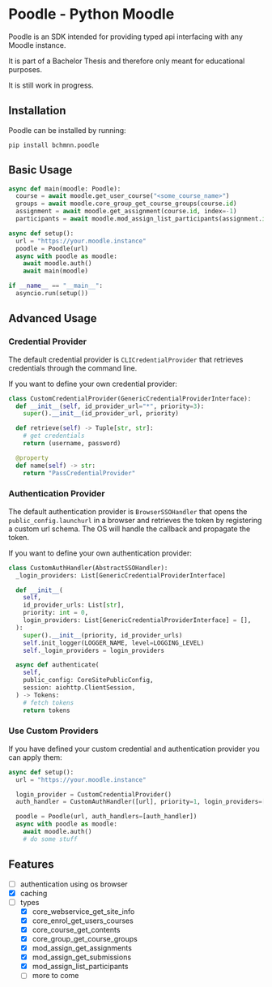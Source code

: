 # Poodle - Python Moodle

Poodle is an SDK intended for providing typed api interfacing with any Moodle instance.

It is part of a Bachelor Thesis and therefore only meant for educational purposes.

It is still work in progress.

## Installation

Poodle can be installed by running:
```shell
pip install bchmnn.poodle
```

## Basic Usage

```python
async def main(moodle: Poodle):
  course = await moodle.get_user_course("<some_course_name>")
  groups = await moodle.core_group_get_course_groups(course.id)
  assignment = await moodle.get_assignment(course.id, index=-1)
  participants = await moodle.mod_assign_list_participants(assignment.id)

async def setup():
  url = "https://your.moodle.instance"
  poodle = Poodle(url)
  async with poodle as moodle:
    await moodle.auth()
    await main(moodle)

if __name__ == "__main__":
  asyncio.run(setup())
```

## Advanced Usage

### Credential Provider

The default credential provider is `CLICredentialProvider` that retrieves credentials through the command line.

If you want to define your own credential provider:

```python
class CustomCredentialProvider(GenericCredentialProviderInterface):
  def __init__(self, id_provider_url="*", priority=3):
    super().__init__(id_provider_url, priority)

  def retrieve(self) -> Tuple[str, str]:
    # get credentials
    return (username, password)

  @property
  def name(self) -> str:
    return "PassCredentialProvider"
```

### Authentication Provider

The default authentication provider is `BrowserSSOHandler` that opens the `public_config.launchurl` in a browser and retrieves the token by registering a custom url schema. The OS will handle the callback and propagate the token.

If you want to define your own authentication provider:

```python
class CustomAuthHandler(AbstractSSOHandler):
  _login_providers: List[GenericCredentialProviderInterface]

  def __init__(
    self,
    id_provider_urls: List[str],
    priority: int = 0,
    login_providers: List[GenericCredentialProviderInterface] = [],
  ):
    super().__init__(priority, id_provider_urls)
    self.init_logger(LOGGER_NAME, level=LOGGING_LEVEL)
    self._login_providers = login_providers

  async def authenticate(
    self,
    public_config: CoreSitePublicConfig,
    session: aiohttp.ClientSession,
  ) -> Tokens:
    # fetch tokens
    return tokens
```

### Use Custom Providers

If you have defined your custom credential and authentication provider you can apply them:

```python
async def setup():
  url = "https://your.moodle.instance"

  login_provider = CustomCredentialProvider()
  auth_handler = CustomAuthHandler([url], priority=1, login_providers=[login_provider])

  poodle = Poodle(url, auth_handlers=[auth_handler])
  async with poodle as moodle:
    await moodle.auth()
    # do some stuff
```

## Features

- [ ] authentication using os browser
- [x] caching
- [ ] types
  - [x] core_webservice_get_site_info
  - [x] core_enrol_get_users_courses
  - [x] core_course_get_contents
  - [x] core_group_get_course_groups
  - [x] mod_assign_get_assignments
  - [x] mod_assign_get_submissions
  - [x] mod_assign_list_participants
  - [ ] more to come
